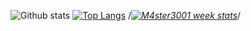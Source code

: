 
![Github stats](https://github-readme-stats.vercel.app/api?username=M4ster3001)
[![Top Langs](https://github-readme-stats.vercel.app/api/top-langs/?username=M4ster3001&layout=compact)](https://github.com/M4ster3001/github-readme-stats)
/*[![M4ster3001 week stats](https://github-readme-stats.vercel.app/api/wakatime?username=M4ster3001&layout=compact)](https://github.com/M4ster3001/github-readme-stats)*/
